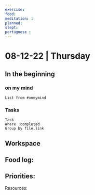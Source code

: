 ```yaml
---
exercise: 
food:
meditation: 1
planned:
slept:
portuguese :
---
```


# 08-12-22 | Thursday

## In the beginning

### on my mind
```dataview
List from #onmymind
```
### Tasks
```dataview
Task
Where !completed
Group by file.link
```


## Workspace


Food log:
- 

Priorities:
- 

Resources:
